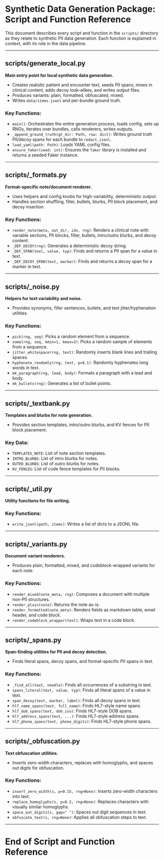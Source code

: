 # Synthetic Data Generation Package: Script and Function Reference

This document describes every script and function in the `scripts/` directory as they relate to synthetic PII data generation. Each function is explained in context, with its role in the data pipeline.

---

## scripts/generate_local.py
**Main entry point for local synthetic data generation.**
- Creates realistic patient and encounter text, seeds PII spans, mixes in clinical content, adds decoy look-alikes, and writes output files.
- Produces variants: plain, formatted, obfuscated, mixed.
- Writes `data/items.jsonl` and per-bundle ground truth.

### Key Functions:
- `main()`: Orchestrates the entire generation process, loads config, sets up RNGs, iterates over bundles, calls renderers, writes outputs.
- `_append_ground_truth(gt_dir: Path, row: dict)`: Writes ground truth PII/decoy spans for each bundle to `redact.jsonl`.
- `load_yaml(path: Path)`: Loads YAML config files.
- `ensure_faker(seed: int)`: Ensures the `faker` library is installed and returns a seeded Faker instance.

---

## scripts/_formats.py
**Format-specific note/document renderer.**
- Uses helpers and config knobs for high-variability, deterministic output.
- Handles section shuffling, filler, bullets, blurbs, PII block placement, and decoy insertion.

### Key Functions:
- `render_note(meta, out_dir, idx, rng)`: Renders a clinical note with variable sections, PII blocks, filler, bullets, intro/outro blurbs, and decoy content.
- `_DEF_DECOY(rng)`: Generates a deterministic decoy string.
- `_DEF_SPAN(text, value, typ)`: Finds and returns a PII span for a value in text.
- `_DEF_DECOY_SPAN(text, marker)`: Finds and returns a decoy span for a marker in text.

---

## scripts/_noise.py
**Helpers for text variability and noise.**
- Provides synonyms, filler sentences, bullets, and text jitter/hyphenation utilities.

### Key Functions:
- `pick(rng, seq)`: Picks a random element from a sequence.
- `some(rng, seq, kmin=1, kmax=3)`: Picks a random sample of elements from a sequence.
- `jitter_whitespace(rng, text)`: Randomly inserts blank lines and trailing spaces.
- `hyphenate_randomly(rng, text, p=0.1)`: Randomly hyphenates long words in text.
- `mk_paragraph(rng, lead, body)`: Formats a paragraph with a lead and body.
- `mk_bullets(rng)`: Generates a list of bullet points.

---

## scripts/_textbank.py
**Templates and blurbs for note generation.**
- Provides section templates, intro/outro blurbs, and KV fences for PII block placement.

### Key Data:
- `TEMPLATES_NOTE`: List of note section templates.
- `INTRO_BLURBS`: List of intro blurbs for notes.
- `OUTRO_BLURBS`: List of outro blurbs for notes.
- `KV_FENCES`: List of code fence templates for PII blocks.

---

## scripts/_util.py
**Utility functions for file writing.**

### Key Functions:
- `write_jsonl(path, items)`: Writes a list of dicts to a JSONL file.

---

## scripts/_variants.py
**Document variant renderers.**
- Produces plain, formatted, mixed, and codeblock-wrapped variants for each note.

### Key Functions:
- `render_mixed(note_meta, rng)`: Composes a document with multiple non-PII structures.
- `render_plain(note)`: Returns the note as-is.
- `render_formatted(note_meta)`: Renders fields as markdown table, email header, and code block.
- `render_codeblock_wrapper(text)`: Wraps text in a code block.

---

## scripts/_spans.py
**Span-finding utilities for PII and decoy detection.**
- Finds literal spans, decoy spans, and format-specific PII spans in text.

### Key Functions:
- `_find_all(text, needle)`: Finds all occurrences of a substring in text.
- `spans_literal(text, value, typ)`: Finds all literal spans of a value in text.
- `span_decoy(text, marker, label)`: Finds all decoy spans in text.
- `hl7_name_spans(text, full_name)`: Finds HL7-style name spans.
- `hl7_dob_spans(text, dob_iso)`: Finds HL7-style DOB spans.
- `hl7_address_spans(text, ...)`: Finds HL7-style address spans.
- `hl7_phone_spans(text, phone_digits)`: Finds HL7-style phone spans.

---

## scripts/_obfuscation.py
**Text obfuscation utilities.**
- Inserts zero-width characters, replaces with homoglyphs, and spaces out digits for obfuscation.

### Key Functions:
- `insert_zero_width(s, p=0.15, rng=None)`: Inserts zero-width characters into text.
- `replace_homoglyphs(s, p=0.2, rng=None)`: Replaces characters with visually similar homoglyphs.
- `space_out_digits(s, gap=" ")`: Spaces out digit sequences in text.
- `obfuscate_text(s, rng=None)`: Applies all obfuscation steps to text.

---

# End of Script and Function Reference
